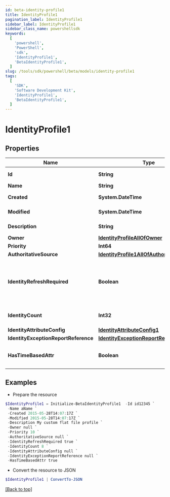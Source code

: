 ```yaml
---
id: beta-identity-profile1
title: IdentityProfile1
pagination_label: IdentityProfile1
sidebar_label: IdentityProfile1
sidebar_class_name: powershellsdk
keywords:
  [
    'powershell',
    'PowerShell',
    'sdk',
    'IdentityProfile1',
    'BetaIdentityProfile1',
  ]
slug: /tools/sdk/powershell/beta/models/identity-profile1
tags:
  [
    'SDK',
    'Software Development Kit',
    'IdentityProfile1',
    'BetaIdentityProfile1',
  ]
---
```


# IdentityProfile1

## Properties

| Name | Type | Description | Notes |
| --- | --- | --- | --- |
| **Id** | **String** | System-generated unique ID of the Object | [optional] [readonly] |
| **Name** | **String** | Name of the Object | [required] |
| **Created** | **System.DateTime** | Creation date of the Object | [optional] [readonly] |
| **Modified** | **System.DateTime** | Last modification date of the Object | [optional] [readonly] |
| **Description** | **String** | Identity profile's description. | [optional] |
| **Owner** | [**IdentityProfileAllOfOwner**](identity-profile-all-of-owner) |  | [optional] |
| **Priority** | **Int64** | Identity profile's priority. | [optional] |
| **AuthoritativeSource** | [**IdentityProfile1AllOfAuthoritativeSource**](identity-profile1-all-of-authoritative-source) |  | [required] |
| **IdentityRefreshRequired** | **Boolean** | Set this value to 'True' if an identity refresh is necessary. You would typically want to trigger an identity refresh when a change has been made on the source. | [optional] [default to $false] |
| **IdentityCount** | **Int32** | Number of identities belonging to the identity profile. | [optional] |
| **IdentityAttributeConfig** | [**IdentityAttributeConfig1**](identity-attribute-config1) |  | [optional] |
| **IdentityExceptionReportReference** | [**IdentityExceptionReportReference1**](identity-exception-report-reference1) |  | [optional] |
| **HasTimeBasedAttr** | **Boolean** | Indicates the value of `requiresPeriodicRefresh` attribute for the identity profile. | [optional] [default to $false] |

## Examples

- Prepare the resource

```powershell
$IdentityProfile1 = Initialize-BetaIdentityProfile1  -Id id12345 `
 -Name aName `
 -Created 2015-05-28T14:07:17Z `
 -Modified 2015-05-28T14:07:17Z `
 -Description My custom flat file profile `
 -Owner null `
 -Priority 10 `
 -AuthoritativeSource null `
 -IdentityRefreshRequired true `
 -IdentityCount 8 `
 -IdentityAttributeConfig null `
 -IdentityExceptionReportReference null `
 -HasTimeBasedAttr true
```

- Convert the resource to JSON

```powershell
$IdentityProfile1 | ConvertTo-JSON
```

[[Back to top]](#)
